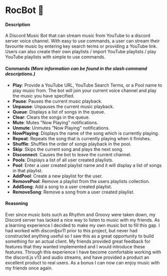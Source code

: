 # RocBot 🎵
#### Description
A Discord Music Bot that can stream music from YouTube to a discord server voice channel. With easy to use commands, a user can stream their favourite music by entering key search terms or providing a YouTube link. Users can also create their own playlists / import YouTube playlists / play YouTube playlists with simple to use commands.
#### Commands *(More information can be found in the slash command descriptions.)*
- **Play**: Provide a YouTube URL, YouTube Search Terms, or a Pool name to play music from. The bot will join your current voice channel and play the music you have specified.
- **Pause**: Pauses the current music playback.
- **Unpause**: Unpauses the current music playback.
- **Queue**: Displays a list of songs in the queue.
- **Clear**: Clears the songs in the queue.
- **Mute**: Mutes "Now Playing" notifications.
- **Unmute**: Unmutes "Now Playing" notifications.
- **NowPlaying**: Displays the name of the song which is currently playing.
- **Repeat**: Repeats the song that is currently playing when it finishes.
- **Shuffle**: Shuffles the order of songs playback in the pool.
- **Skip**: Skips the current song and plays the next song.
- **Disconnect**: Causes the bot to leave the current channel.
- **Pools**: Displays a list of all user created playlists.
- **Pool**: Enter a user created playlist name and it will display a list of songs in that playlist.
- **AddPool**: Create a new playlist for the user.
- **RemovePool**: Remove a playlist from the users playlists collection.
- **AddSong**: Add a song to a user created playlist.
- **RemoveSong**: Remove a song from a user created playlist.
#### Reasoning
Ever since music bots such as Rhythm and Groovy were taken down, my Discord server has lacked a nice way to listen to music with my friends. As a learning experience I decided to make my own music bot to fill this gap. I had worked with discordjsv11 prior to this project, but never had constructed anything useful so I saw this as a great opportunity to build something for an actual client. My friends provided great feedback for features that they wanted implemented and I would introduce these features. Through this experience I have become comfortable working with the discord.js v13 and audio streams, and have provided a product an excellent product to real users. As a bonus I can now can enjoy music with my friends once again.
